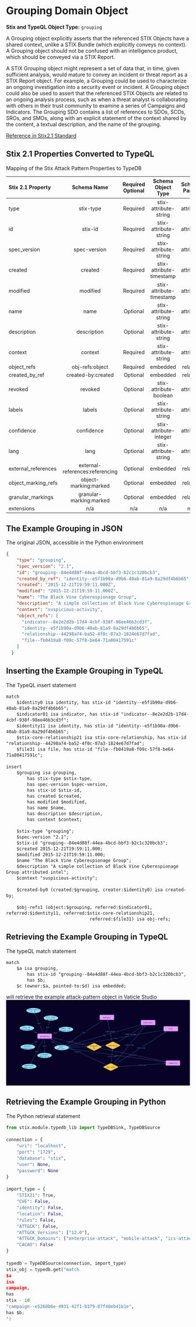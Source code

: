 # Grouping Domain Object

**Stix and TypeQL Object Type:**  `grouping`

A Grouping object explicitly asserts that the referenced STIX Objects have a shared context, unlike a STIX Bundle (which explicitly conveys no context). A Grouping object should not be confused with an intelligence product, which should be conveyed via a STIX Report.

A STIX Grouping object might represent a set of data that, in time, given sufficient analysis, would mature to convey an incident or threat report as a STIX Report object. For example, a Grouping could be used to characterize an ongoing investigation into a security event or incident. A Grouping object could also be used to assert that the referenced STIX Objects are related to an ongoing analysis process, such as when a threat analyst is collaborating with others in their trust community to examine a series of Campaigns and Indicators. The Grouping SDO contains a list of references to SDOs, SCOs, SROs, and SMOs, along with an explicit statement of the context shared by the content, a textual description, and the name of the grouping.

[Reference in Stix2.1 Standard](https://docs.oasis-open.org/cti/stix/v2.1/os/stix-v2.1-os.html#_t56pn7elv6u7)
## Stix 2.1 Properties Converted to TypeQL
Mapping of the Stix Attack Pattern Properties to TypeDB

|  Stix 2.1 Property    |           Schema Name             | Required  Optional  | Schema Object Type | Schema Parent  |
|:--------------------|:--------------------------------:|:------------------:|:------------------------:|:-------------:|
|  type                 |            stix-type              |      Required       |  stix-attribute-string    |   attribute    |
|  id                   |             stix-id               |      Required       |  stix-attribute-string    |   attribute    |
|  spec_version         |           spec-version            |      Required       |  stix-attribute-string    |   attribute    |
|  created              |             created               |      Required       | stix-attribute-timestamp  |   attribute    |
|  modified             |             modified              |      Required       | stix-attribute-timestamp  |   attribute    |
|  name                 |               name                |      Optional       |  stix-attribute-string    |   attribute    |
|  description          |           description             |      Optional       |  stix-attribute-string    |   attribute    |
| context |context |Required |  stix-attribute-string    |   attribute    |
| object_refs |obj-refs:object |Required |   embedded     |relation |
|  created_by_ref       |        created-by:created         |      Optional       |   embedded     |relation |
|  revoked              |             revoked               |      Optional       |  stix-attribute-boolean   |   attribute    |
|  labels               |              labels               |      Optional       |  stix-attribute-string    |   attribute    |
|  confidence           |            confidence             |      Optional       |  stix-attribute-integer   |   attribute    |
|  lang                 |               lang                |      Optional       |  stix-attribute-string    |   attribute    |
|  external_references  | external-references:referencing   |      Optional       |   embedded     |relation |
|  object_marking_refs  |      object-marking:marked        |      Optional       |   embedded     |relation |
|  granular_markings    |     granular-marking:marked       |      Optional       |   embedded     |relation |
|  extensions           |               n/a                 |        n/a          |           n/a             |      n/a       |

## The Example Grouping in JSON
The original JSON, accessible in the Python environment
```json
{
    "type": "grouping",  
    "spec_version": "2.1",  
    "id": "grouping--84e4d88f-44ea-4bcd-bbf3-b2c1c320bcb3",  
    "created_by_ref": "identity--e5f1b90a-d9b6-40ab-81a9-8a29df4b6b65",  
    "created": "2015-12-21T19:59:11.000Z",  
    "modified": "2015-12-21T19:59:11.000Z",  
    "name": "The Black Vine Cyberespionage Group",  
    "description": "A simple collection of Black Vine Cyberespionage Group attributed intel",  
    "context": "suspicious-activity",  
    "object_refs": [  
      "indicator--8e2e2d2b-17d4-4cbf-938f-98ee46b3cd3f",  
      "identity--e5f1b90a-d9b6-40ab-81a9-8a29df4b6b65",  
      "relationship--44298a74-ba52-4f0c-87a3-1824e67d7fad",  
      "file--fb0419a8-f09c-57f8-be64-71a80417591c"  
    ]  
  }
```


## Inserting the Example Grouping in TypeQL
The TypeQL insert statement
```typeql
match  
    $identity0 isa identity, has stix-id "identity--e5f1b90a-d9b6-40ab-81a9-8a29df4b6b65";
    $indicator01 isa indicator, has stix-id "indicator--8e2e2d2b-17d4-4cbf-938f-98ee46b3cd3f";
    $identity11 isa identity, has stix-id "identity--e5f1b90a-d9b6-40ab-81a9-8a29df4b6b65";
    $stix-core-relationship21 isa stix-core-relationship, has stix-id "relationship--44298a74-ba52-4f0c-87a3-1824e67d7fad";
    $file31 isa file, has stix-id "file--fb0419a8-f09c-57f8-be64-71a80417591c";

insert 
    $grouping isa grouping,
        has stix-type $stix-type,
        has spec-version $spec-version,
        has stix-id $stix-id,
        has created $created,
        has modified $modified,
        has name $name,
        has description $description,
        has context $context;
    
    $stix-type "grouping";
    $spec-version "2.1";
    $stix-id "grouping--84e4d88f-44ea-4bcd-bbf3-b2c1c320bcb3";
    $created 2015-12-21T19:59:11.000;
    $modified 2015-12-21T19:59:11.000;
    $name "The Black Vine Cyberespionage Group";
    $description "A simple collection of Black Vine Cyberespionage Group attributed intel";
    $context "suspicious-activity";
    
    $created-by0 (created:$grouping, creator:$identity0) isa created-by;
    
    $obj-refs1 (object:$grouping, referred:$indicator01, referred:$identity11, referred:$stix-core-relationship21, 
                                referred:$file31) isa obj-refs;
```

## Retrieving the Example Grouping in TypeQL
The typeQL match statement

```typeql
match
    $a isa grouping,
        has stix-id "grouping--84e4d88f-44ea-4bcd-bbf3-b2c1c320bcb3",
        has $b;
    $c (owner:$a, pointed-to:$d) isa embedded;
```


will retrieve the example attack-pattern object in Vaticle Studio
![Grouping Example](./img/grouping.png)

## Retrieving the Example Grouping  in Python
The Python retrieval statement

```python
from stix.module.typedb_lib import TypeDBSink, TypeDBSource

connection = {
    "uri": "localhost",
    "port": "1729",
    "database": "stix",
    "user": None,
    "password": None
}

import_type = {
    "STIX21": True,
    "CVE": False,
    "identity": False,
    "location": False,
    "rules": False,
    "ATT&CK": False,
    "ATT&CK_Versions": ["12.0"],
    "ATT&CK_Domains": ["enterprise-attack", "mobile-attack", "ics-attack"],
    "CACAO": False
}

typedb = TypeDBSource(connection, import_type)
stix_obj = typedb.get("match
$a
isa
campaign,
has
stix - id
"campaign--e5268b6e-4931-42f1-b379-87f48eb41b1e",
has $b;
")
```

